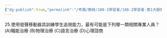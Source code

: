 ```yaml
---
{"dg-publish":true,"permalink":"/考題/教檢/108-2學習者/108-2學習者-第1大題第25題/","tags":["考題","題目","未完"]}
---
```


25.使用發聲移動器具訓練學生追視能力，最有可能是下列哪一類相關專業人員？ 
(A)職能治療 
(B)物理治療 
(C)語言治療 
(D)心理諮商 
